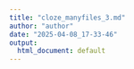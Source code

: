 ```yaml
---
title: "cloze_manyfiles_3.md"
author: "author"
date: "2025-04-08_17-33-46"
output:
  html_document: default
---
```

